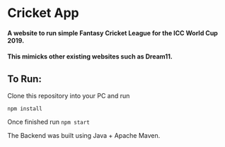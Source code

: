# Cricket App

#### A website to run simple Fantasy Cricket League for the ICC World Cup 2019.
#### This mimicks other existing websites such as Dream11. 

## To Run:

Clone this repository into your PC and run
```
npm install
```
Once finished run 
```npm start``` 


The Backend was built using Java + Apache Maven.
